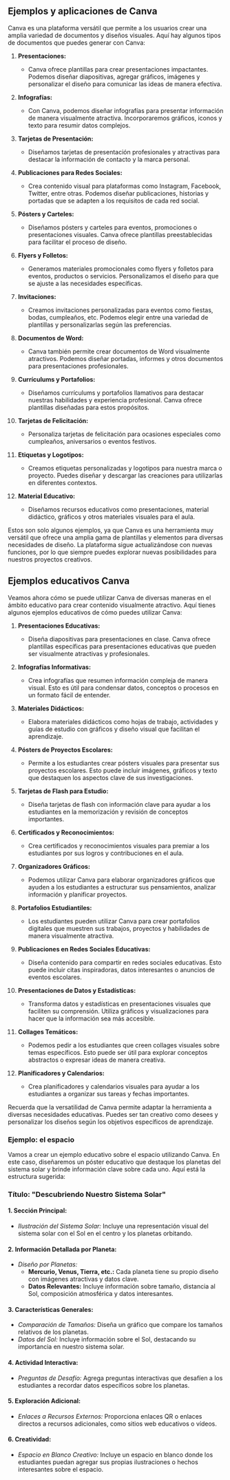 ## Ejemplos y aplicaciones de Canva

Canva es una plataforma versátil que permite a los usuarios crear una amplia variedad de documentos y diseños visuales. Aquí hay algunos tipos de documentos que puedes generar con Canva:

1. **Presentaciones:**
   - Canva ofrece plantillas para crear presentaciones impactantes. Podemos diseñar diapositivas, agregar gráficos, imágenes y personalizar el diseño para comunicar las ideas de manera efectiva.

2. **Infografías:**
   - Con Canva, podemos diseñar infografías para presentar información de manera visualmente atractiva. Incorporaremos gráficos, iconos y texto para resumir datos complejos.

3. **Tarjetas de Presentación:**
   - Diseñamos tarjetas de presentación profesionales y atractivas para destacar la información de contacto y la marca personal.

4. **Publicaciones para Redes Sociales:**
   - Crea contenido visual para plataformas como Instagram, Facebook, Twitter, entre otras. Podemos diseñar publicaciones, historias y portadas que se adapten a los requisitos de cada red social.

5. **Pósters y Carteles:**
   - Diseñamos pósters y carteles para eventos, promociones o presentaciones visuales. Canva ofrece plantillas preestablecidas para facilitar el proceso de diseño.

6. **Flyers y Folletos:**
   - Generamos materiales promocionales como flyers y folletos para eventos, productos o servicios. Personalizamos el diseño para que se ajuste a las necesidades específicas.

7. **Invitaciones:**
   - Creamos invitaciones personalizadas para eventos como fiestas, bodas, cumpleaños, etc. Podemos elegir entre una variedad de plantillas y personalizarlas según las preferencias.

8. **Documentos de Word:**
   - Canva también permite crear documentos de Word visualmente atractivos. Podemos diseñar portadas, informes y otros documentos para presentaciones profesionales.

9. **Currículums y Portafolios:**
   - Diseñamos currículums y portafolios llamativos para destacar nuestras habilidades y experiencia profesional. Canva ofrece plantillas diseñadas para estos propósitos.

10. **Tarjetas de Felicitación:**
    - Personaliza tarjetas de felicitación para ocasiones especiales como cumpleaños, aniversarios o eventos festivos.

11. **Etiquetas y Logotipos:**
    - Creamos etiquetas personalizadas y logotipos para nuestra marca o proyecto. Puedes diseñar y descargar las creaciones para utilizarlas en diferentes contextos.

12. **Material Educativo:**
    - Diseñamos recursos educativos como presentaciones, material didáctico, gráficos y otros materiales visuales para el aula.

Estos son solo algunos ejemplos, ya que Canva es una herramienta muy versátil que ofrece una amplia gama de plantillas y elementos para diversas necesidades de diseño. La plataforma sigue actualizándose con nuevas funciones, por lo que siempre puedes explorar nuevas posibilidades para nuestros proyectos creativos.


## Ejemplos educativos Canva

Veamos ahora cómo se puede utilizar Canva de diversas maneras en el ámbito educativo para crear contenido visualmente atractivo. Aquí tienes algunos ejemplos educativos de cómo puedes utilizar Canva:

1. **Presentaciones Educativas:**
   - Diseña diapositivas para presentaciones en clase. Canva ofrece plantillas específicas para presentaciones educativas que pueden ser visualmente atractivas y profesionales.

2. **Infografías Informativas:**
   - Crea infografías que resumen información compleja de manera visual. Esto es útil para condensar datos, conceptos o procesos en un formato fácil de entender.

3. **Materiales Didácticos:**
   - Elabora materiales didácticos como hojas de trabajo, actividades y guías de estudio con gráficos y diseño visual que facilitan el aprendizaje.

4. **Pósters de Proyectos Escolares:**
   - Permite a los estudiantes crear pósters visuales para presentar sus proyectos escolares. Esto puede incluir imágenes, gráficos y texto que destaquen los aspectos clave de sus investigaciones.

5. **Tarjetas de Flash para Estudio:**
   - Diseña tarjetas de flash con información clave para ayudar a los estudiantes en la memorización y revisión de conceptos importantes.

6. **Certificados y Reconocimientos:**
   - Crea certificados y reconocimientos visuales para premiar a los estudiantes por sus logros y contribuciones en el aula.

7. **Organizadores Gráficos:**
   - Podemos utilizar Canva para elaborar organizadores gráficos que ayuden a los estudiantes a estructurar sus pensamientos, analizar información y planificar proyectos.

8. **Portafolios Estudiantiles:**
   - Los estudiantes pueden utilizar Canva para crear portafolios digitales que muestren sus trabajos, proyectos y habilidades de manera visualmente atractiva.

9. **Publicaciones en Redes Sociales Educativas:**
   - Diseña contenido para compartir en redes sociales educativas. Esto puede incluir citas inspiradoras, datos interesantes o anuncios de eventos escolares.

10. **Presentaciones de Datos y Estadísticas:**
    - Transforma datos y estadísticas en presentaciones visuales que faciliten su comprensión. Utiliza gráficos y visualizaciones para hacer que la información sea más accesible.

11. **Collages Temáticos:**
    - Podemos pedir a los estudiantes que creen collages visuales sobre temas específicos. Esto puede ser útil para explorar conceptos abstractos o expresar ideas de manera creativa.

12. **Planificadores y Calendarios:**
    - Crea planificadores y calendarios visuales para ayudar a los estudiantes a organizar sus tareas y fechas importantes.

Recuerda que la versatilidad de Canva permite adaptar la herramienta a diversas necesidades educativas. Puedes ser tan creativo como desees y personalizar los diseños según los objetivos específicos de aprendizaje.

### Ejemplo: el espacio

Vamos a crear un ejemplo educativo sobre el espacio utilizando Canva. En este caso, diseñaremos un póster educativo que destaque los planetas del sistema solar y brinde información clave sobre cada uno. Aquí está la estructura sugerida:

### Título: "Descubriendo Nuestro Sistema Solar"

#### **1. Sección Principal:**
   - *Ilustración del Sistema Solar:* Incluye una representación visual del sistema solar con el Sol en el centro y los planetas orbitando.

#### **2. Información Detallada por Planeta:**
   - *Diseño por Planetas:*
     - **Mercurio, Venus, Tierra, etc.:** Cada planeta tiene su propio diseño con imágenes atractivas y datos clave.
     - **Datos Relevantes:** Incluye información sobre tamaño, distancia al Sol, composición atmosférica y datos interesantes.

#### **3. Características Generales:**
   - *Comparación de Tamaños:* Diseña un gráfico que compare los tamaños relativos de los planetas.
   - *Datos del Sol:* Incluye información sobre el Sol, destacando su importancia en nuestro sistema solar.

#### **4. Actividad Interactiva:**
   - *Preguntas de Desafío:* Agrega preguntas interactivas que desafíen a los estudiantes a recordar datos específicos sobre los planetas.

#### **5. Exploración Adicional:**
   - *Enlaces a Recursos Externos:* Proporciona enlaces QR o enlaces directos a recursos adicionales, como sitios web educativos o vídeos.

#### **6. Creatividad:**
   - *Espacio en Blanco Creativo:* Incluye un espacio en blanco donde los estudiantes puedan agregar sus propias ilustraciones o hechos interesantes sobre el espacio.

